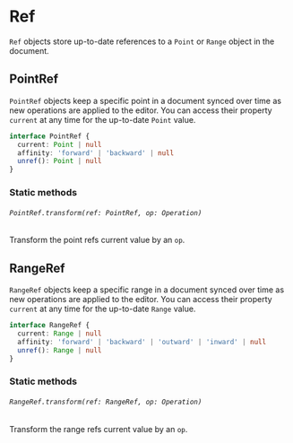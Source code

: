 # Ref

`Ref` objects store up-to-date references to a `Point` or `Range` object in the document.

## PointRef

`PointRef` objects keep a specific point in a document synced over time as new operations are applied to the editor. You can access their property `current` at any time for the up-to-date `Point` value.

```typescript
interface PointRef {
  current: Point | null
  affinity: 'forward' | 'backward' | null
  unref(): Point | null
}
```

### Static methods

###### `PointRef.transform(ref: PointRef, op: Operation)`

Transform the point refs current value by an `op`.

## RangeRef

`RangeRef` objects keep a specific range in a document synced over time as new operations are applied to the editor. You can access their property `current` at any time for the up-to-date `Range` value.

```typescript
interface RangeRef {
  current: Range | null
  affinity: 'forward' | 'backward' | 'outward' | 'inward' | null
  unref(): Range | null
}
```

### Static methods

###### `RangeRef.transform(ref: RangeRef, op: Operation)`

Transform the range refs current value by an `op`.
